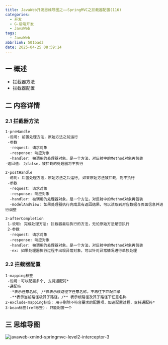 ```yaml
---
title: JavaWeb开发思维导图之——SpringMVC之拦截器配置(116)
categories:
  - 开发
  - G-后端开发
  - JavaWeb
tags:
  - JavaWeb
abbrlink: 501bad3
date: 2025-04-25 08:59:14
---
```

## 一 概述

* 拦截器方法
* 拦截器配置

<!--more-->

## 二 内容详情

### 2.1 拦截器方法

```
1-preHandle
 -说明: 前置处理方法，原始方法之前运行
 -参数
  -request: 请求对象
  -response: 响应对象
  -handler: 被调用的处理器对象，是一个方法，对反射中的Method对象再包装
-返回值: 为false，被拦截的处理器将不执行  

2-postHandle
 -说明: 后置处理方法，原始方法之后运行, 如果原始方法被拦截，则不执行
 -参数
  -request: 请求对象
  -response: 响应对象
  -handler: 被调用的处理器对象，是一个方法，对反射中的Method对象再包装
  -modelAndView: 如果处理器执行完成具有返回结果，可以读取到对应数据与页面信息并进行调整
  
3-afterCompletion
 1-说明: 完成处理方法: 拦截器最后执行的方法，无论原始方法是否执行
 2-参数
  -request: 请求对象
  -response: 响应对象
  -handler: 被调用的处理器对象，是一个方法，对反射中的Method对象再包装
  -ex: 如果处理器执行过程中出现异常对象，可以针对异常情况进行单独处理
```

### 2.2 拦截器配置

```
1-mapping标签
 -说明：可以配置多个, 支持通配符*
 -通配符
  -*表示任意名称, /*仅表示根路径下任意名称，不再往下匹配目录
  -**表示当前路径极其子路径，/** 表示根路径及其子路径下任意名称
2-exclude-mapping标签: 用于剔除不符合要求的配置项，加速配置过程，支持通配符*
3-bean标签(ref标签): 只能配置一个
```

## 三 思维导图

![javaweb-xmind-springmvc-level2-interceptor-3][1]



[1]:https://cdn.jsdelivr.net/gh/PGzxc/CDN/blog-java/javaweb-xmind-springmvc-level2-interceptor-3.png